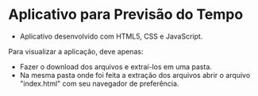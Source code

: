 # Aplicativo para Previsão do Tempo
- Aplicativo desenvolvido com HTML5, CSS e JavaScript.

Para visualizar a aplicação, deve apenas:
- Fazer o download dos arquivos e extraí-los em uma pasta.
- Na mesma pasta onde foi feita a extração dos arquivos abrir o arquivo "index.html" com seu navegador de preferência.

